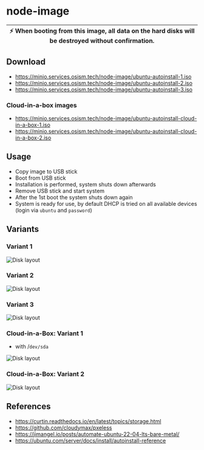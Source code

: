 # node-image

| :zap: When booting from this image, all data on the hard disks will be destroyed without confirmation. |
|--------------------------------------------------------------------------------------------------------|

## Download

* https://minio.services.osism.tech/node-image/ubuntu-autoinstall-1.iso
* https://minio.services.osism.tech/node-image/ubuntu-autoinstall-2.iso
* https://minio.services.osism.tech/node-image/ubuntu-autoinstall-3.iso

### Cloud-in-a-box images

* https://minio.services.osism.tech/node-image/ubuntu-autoinstall-cloud-in-a-box-1.iso
* https://minio.services.osism.tech/node-image/ubuntu-autoinstall-cloud-in-a-box-2.iso

## Usage

* Copy image to USB stick
* Boot from USB stick
* Installation is performed, system shuts down afterwards
* Remove USB stick and start system
* After the 1st boot the system shuts down again
* System is ready for use, by default DHCP is tried on all available
  devices (login via ``ubuntu`` and ``password``)

## Variants

### Variant 1

![Disk layout](/assets/disklayout-1.drawio.png "Disk layout")

### Variant 2

![Disk layout](/assets/disklayout-2.drawio.png "Disk layout")

### Variant 3

![Disk layout](/assets/disklayout-3.drawio.png "Disk layout")

### Cloud-in-a-Box: Variant 1

* with /``dev/sda``

![Disk layout](/assets/disklayout-cloud-in-a-box-1.drawio.png "Disk layout")

### Cloud-in-a-Box: Variant 2

![Disk layout](/assets/disklayout-cloud-in-a-box-2.drawio.png "Disk layout")

## References

* https://curtin.readthedocs.io/en/latest/topics/storage.html
* https://github.com/cloudymax/pxeless
* https://jimangel.io/posts/automate-ubuntu-22-04-lts-bare-metal/
* https://ubuntu.com/server/docs/install/autoinstall-reference
